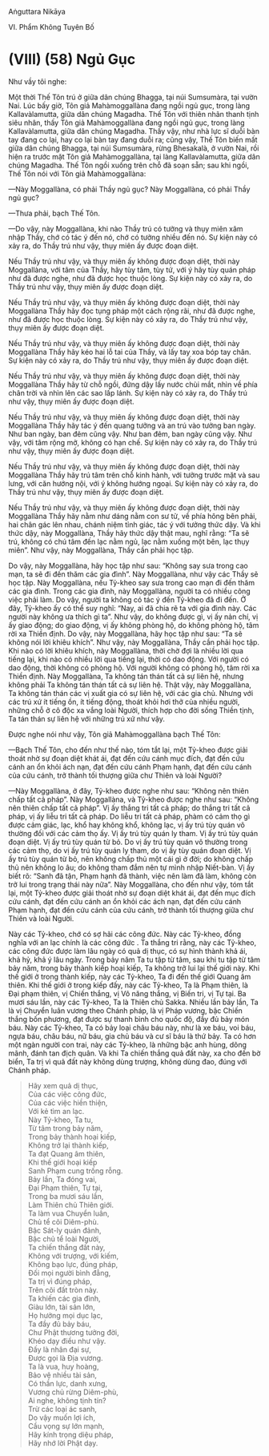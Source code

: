 Aṅguttara Nikāya

VI. Phẩm Không Tuyên Bố

# (VIII) (58) Ngủ Gục

Như vầy tôi nghe:

Một thời Thế Tôn trú ở giữa dân chúng Bhagga, tại núi Sumsumàra, tại vườn Nai. Lúc bấy giờ, Tôn giả Mahàmoggallàna đang ngồi ngủ gục, trong làng Kallavàlamutta, giữa dân chúng Magadha. Thế Tôn với thiên nhãn thanh tịnh siêu nhân, thấy Tôn giả Mahàmoggallàna đang ngồi ngủ gục, trong làng Kallavàlamutta, giữa dân chúng Magadha. Thấy vậy, như nhà lực sĩ duỗi bàn tay đang co lại, hay co lại bàn tay đang duỗi ra; cũng vậy, Thế Tôn biến mất giữa dân chúng Bhagga, tại núi Sumsumàra, rừng Bhesakalà, ở vườn Nai, rồi hiện ra trước mặt Tôn giả Mahàmoggallàna, tại làng Kallavàlamutta, giữa dân chúng Magadha. Thế Tôn ngồi xuống trên chỗ đã soạn sẵn; sau khi ngồi, Thế Tôn nói với Tôn giả Mahàmoggallàna:

—Này Moggallàna, có phải Thầy ngủ gục? Này Moggallàna, có phải Thầy ngủ gục?

—Thưa phải, bạch Thế Tôn.

—Do vậy, này Moggallàna, khi nào Thầy trú có tưởng và thụy miên xâm nhập Thầy, chớ có tác ý đến nó, chớ có tưởng nhiều đến nó. Sự kiện này có xảy ra, do Thầy trú như vậy, thụy miên ấy được đoạn diệt.

Nếu Thầy trú như vậy, và thụy miên ấy không được đoạn diệt, thời này Moggallàna, với tâm của Thầy, hãy tùy tâm, tùy tứ, với ý hãy tùy quán pháp như đã được nghe, như đã được học thuộc lòng. Sự kiện này có xảy ra, do Thầy trú như vậy, thụy miên ấy được đoạn diệt.

Nếu Thầy trú như vậy, và thụy miên ấy không được đoạn diệt, thời này Moggallàna Thầy hãy đọc tụng pháp một cách rộng rãi, như đã được nghe, như đã được học thuộc lòng. Sự kiện này có xảy ra, do Thầy trú như vậy, thụy miên ấy được đoạn diệt.

Nếu Thầy trú như vậy, và thụy miên ấy không được đoạn diệt, thời này Moggallàna Thầy hãy kéo hai lỗ tai của Thầy, và lấy tay xoa bóp tay chân. Sự kiện này có xảy ra, do Thầy trú như vậy, thụy miên ấy được đoạn diệt.

Nếu Thầy trú như vậy, và thụy miên ấy không được đoạn diệt, thời này Moggallàna Thầy hãy từ chỗ ngồi, đứng dậy lấy nước chùi mắt, nhìn về phía chân trời và nhìn lên các sao lấp lánh. Sự kiện này có xảy ra, do Thầy trú như vậy, thụy miên ấy được đoạn diệt.

Nếu Thầy trú như vậy, và thụy miên ấy không được đoạn diệt, thời này Moggallàna Thầy hãy tác ý đến quang tưởng và an trú vào tưởng ban ngày. Như ban ngày, ban đêm cũng vậy. Như ban đêm, ban ngày cũng vậy. Như vậy, với tâm rộng mở, không có hạn chế. Sự kiện này có xảy ra, do Thầy trú như vậy, thụy miên ấy được đoạn diệt.

Nếu Thầy trú như vậy, và thụy miên ấy không được đoạn diệt, thời này Moggallàna Thầy hãy trú tâm trên chỗ kinh hành, với tưởng trước mặt và sau lưng, với căn hướng nội, với ý không hướng ngoại. Sự kiện này có xảy ra, do Thầy trú như vậy, thụy miên ấy được đoạn diệt.

Nếu Thầy trú như vậy, và thụy miên ấy không được đoạn diệt, thời này Moggallàna Thầy hãy nằm như dáng nằm con sư tử, về phía hông bên phải, hai chân gác lên nhau, chánh niệm tỉnh giác, tác ý với tưởng thức dậy. Và khi thức dậy, này Moggallàna, Thầy hãy thức dậy thật mau, nghĩ rằng: “Ta sẽ trú, không có chú tâm đến lạc nằm ngủ, lạc nằm xuống một bên, lạc thụy miên”. Như vậy, này Moggallàna, Thầy cần phải học tập.

Do vậy, này Moggallàna, hãy học tập như sau: “Không say sưa trong cao mạn, ta sẽ đi đến thăm các gia đình”. Này Moggallàna, như vậy các Thầy sẽ học tập. Này Moggallàna, nếu Tỷ-kheo say sưa trong cao mạn đi đến thăm các gia đình. Trong các gia đình, này Moggallàna, người ta có nhiều công việc phải làm. Do vậy, người ta không có tác ý đến Tỷ-kheo đã đi đến. Ở đây, Tỷ-kheo ấy có thể suy nghĩ: “Nay, ai đã chia rẽ ta với gia đình này. Các người này không ưa thích gì ta”. Như vậy, do không được gì, vị ấy nản chí, vị ấy giao động; do giao động, vị ấy không phòng hộ, do không phòng hộ, tâm rời xa Thiền định. Do vậy, này Moggallàna, hãy học tập như sau: “Ta sẽ không nói lời khiêu khích”. Như vậy, này Moggallàna, Thầy cần phải học tập. Khi nào có lời khiêu khích, này Moggallàna, thời chờ đợi là nhiều lời qua tiếng lại, khi nào có nhiều lời qua tiếng lại, thời có dao động. Với người có dao động, thời không có phòng hộ. Với người không có phòng hộ, tâm rời xa Thiền định. Này Moggallàna, Ta không tán thán tất cả sự liên hệ, nhưng không phải Ta không tán thán tất cả sự liên hệ. Thật vậy, này Moggallàna, Ta không tán thán các vị xuất gia có sự liên hệ, với các gia chủ. Nhưng với các trú xứ ít tiếng ồn, ít tiếng động, thoát khỏi hơi thở của nhiều người, những chỗ ở cô độc xa vắng loài Người, thích hợp cho đời sống Thiền tịnh, Ta tán thán sự liên hệ với những trú xứ như vậy.

Ðược nghe nói như vậy, Tôn giả Mahàmoggallàna bạch Thế Tôn:

—Bạch Thế Tôn, cho đến như thế nào, tóm tắt lại, một Tỷ-kheo được giải thoát nhờ sự đoạn diệt khát ái, đạt đến cứu cánh mục đích, đạt đến cứu cánh an ổn khỏi ách nạn, đạt đến cứu cánh Phạm hạnh, đạt đến cứu cánh của cứu cánh, trở thành tối thượng giữa chư Thiên và loài Người?

—Này Moggallàna, ở đây, Tỷ-kheo được nghe như sau: “Không nên thiên chấp tất cả pháp”. Này Moggallàna, và Tỷ-kheo được nghe như sau: “Không nên thiên chấp tất cả pháp”. Vị ấy thắng tri tất cả pháp; do thắng tri tất cả pháp, vị ấy liễu tri tất cả pháp. Do liễu tri tất cả pháp, phàm có cảm thọ gì được cảm giác, lạc, khổ hay không khổ, không lạc, vị ấy trú tùy quán vô thường đối với các cảm thọ ấy. Vị ấy trú tùy quán ly tham. Vị ấy trú tùy quán đoạn diệt. Vị ấy trú tùy quán từ bỏ. Do vị ấy trú tùy quán vô thường trong các cảm thọ, do vị ấy trú tùy quán ly tham, do vị ấy tùy quán đoạn diệt. Vị ấy trú tùy quán từ bỏ, nên không chấp thủ một cái gì ở đời; do không chấp thủ nên không lo âu; do không tham đắm nên tự mình nhập Niết-bàn. Vị ấy biết rõ: “Sanh đã tận, Phạm hạnh đã thành, việc nên làm đã làm, không còn trở lui trong trạng thái này nữa”. Này Moggallàna, cho đến như vậy, tóm tắt lại, một Tỷ-kheo được giải thoát nhờ sự đoạn diệt khát ái, đạt đến mục đích cứu cánh, đạt đến cứu cánh an ổn khỏi các ách nạn, đạt đến cứu cánh Phạm hạnh, đạt đến cứu cánh của cứu cánh, trở thành tối thượng giữa chư Thiên và loài Người.

Này các Tỷ-kheo, chớ có sợ hãi các công đức. Này các Tỷ-kheo, đồng nghĩa với an lạc chính là các công đức . Ta thắng tri rằng, này các Tỷ-kheo, các công đức được làm lâu ngày có quả dị thục, có sự hình thành khả ái, khả hỷ, khả ý lâu ngày. Trong bảy năm Ta tu tập từ tâm, sau khi tu tập từ tâm bảy năm, trong bảy thành kiếp hoại kiếp, Ta không trở lui lại thế giới này. Khi thế giới ở trong thành kiếp, này các Tỷ-kheo, Ta đi đến thế giới Quang âm thiên. Khi thế giới ở trong kiếp đấy, này các Tỷ-kheo, Ta là Phạm thiên, là Ðại phạm thiên, vị Chiến thắng, vị Vô năng thắng, vị Biến tri, vị Tự tại. Ba mươi sáu lần, này các Tỷ-kheo, Ta là Thiên chủ Sakka. Nhiều lần bảy lần, Ta là vị Chuyển luân vương theo Chánh pháp, là vị Pháp vương, bậc Chiến thắng bốn phương, đạt được sự thanh bình cho quốc độ, đầy đủ bảy món báu. Này các Tỷ-kheo, Ta có bảy loại châu báu này, như là xe báu, voi báu, ngựa báu, châu báu, nữ báu, gia chủ báu và cư sĩ báu là thứ bảy. Ta có hơn một ngàn người con trai, này các Tỷ-kheo, là những bậc anh hùng, dõng mãnh, đánh tan địch quân. Và khi Ta chiến thắng quả đất này, xa cho đến bờ biển, Ta trị vì quả đất này không dùng trượng, không dùng đao, đúng với Chánh pháp.

> Hãy xem quả dị thục,  
> Của các việc công đức,  
> Của các việc hiền thiện,  
> Với kẻ tìm an lạc.  
> Này Tỷ-kheo, Ta tu,  
> Từ tâm trong bảy năm,  
> Trong bảy thành hoại kiếp,  
> Không trở lại thành kiếp,  
> Ta đạt Quang âm thiên,  
> Khi thế giới hoại kiếp  
> Sanh Phạm cung trống rỗng.  
> Bảy lần, Ta đóng vai,  
> Ðại Phạm thiên, Tự tại,  
> Trong ba mươi sáu lần,  
> Làm Thiên chủ Thiên giới.  
> Ta làm vua Chuyển luân,  
> Chủ tể cõi Diêm-phù.  
> Bậc Sát-ly quán đảnh,  
> Bậc chủ tể loài Người,  
> Ta chiến thắng đất này,  
> Không với trượng, với kiếm,  
> Không bạo lực, đúng pháp,  
> Ðối mọi người bình đẳng,  
> Ta trị vì đúng pháp,  
> Trên cõi đất tròn này.  
> Ta khiến các gia đình,  
> Giàu lớn, tài sản lớn,  
> Họ hưởng mọi dục lạc,  
> Ta đầy đủ bảy báu,  
> Chư Phật thương tưởng đời,  
> Khéo dạy điều như vậy.  
> Ðấy là nhân đại sự,  
> Ðược gọi là Ðịa vương.  
> Ta là vua, huy hoàng,  
> Bảo vệ nhiều tài sản,  
> Có thần lực, danh xưng,  
> Vương chủ rừng Diêm-phù,  
> Ai nghe, không tịnh tín?  
> Trừ các loại ác sanh,  
> Do vậy muốn lợi ích,  
> Cầu vọng sự lớn mạnh,  
> Hãy kính trọng diệu pháp,  
> Hãy nhớ lời Phật dạy.

